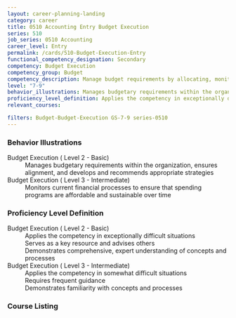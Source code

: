 ```yaml
---
layout: career-planning-landing
category: career
title: 0510 Accounting Entry Budget Execution
series: 510
job_series: 0510 Accounting
career_level: Entry
permalink: /cards/510-Budget-Execution-Entry
functional_competency_designation: Secondary
competency: Budget Execution
competency_group: Budget
competency_description: Manage budget requirements by allocating, monitoring and analyzing budgets in compliance with statutory/regulatory guidance.
level: "7-9"
behavior_illustrations: Manages budgetary requirements within the organization, ensures alignment, and develops and recommends appropriate strategies ? Monitors current financial processes to ensure that spending programs are affordable and sustainable over time
proficiency_level_definition: Applies the competency in exceptionally difficult situations ? Serves as a key resource and advises others ? Demonstrates comprehensive, expert understanding of concepts and processes ? Applies the competency in somewhat difficult situations ? Requires frequent guidance ? Demonstrates familiarity with concepts and processes
relevant_courses: 

filters: Budget-Budget-Execution GS-7-9 series-0510
---
```


<div class="desktop:grid-col-4 margin-y-205">
  <div class="border-top-05 border-accent-warm bg-white padding-2 shadow-5 height-full members-hover">
  <h3>Behavior Illustrations</h3>
  <p class="text-base"><dt>Budget Execution ( Level 2 - Basic)</dt><dd>Manages budgetary requirements within the organization, ensures alignment, and develops and recommends appropriate strategies</dd><dt>Budget Execution ( Level 3 - Intermediate)</dt><dd>Monitors current financial processes to ensure that spending programs are affordable and sustainable over time</dd></p>
  </div>
</div>
<div class="desktop:grid-col-4 margin-y-205">
<div class="border-top-05 border-accent-warm bg-white padding-2 shadow-5 height-full members-hover">
  <h3>Proficiency Level Definition</h3>
  <p class="text-base"><dt>Budget Execution ( Level 2 - Basic)</dt><dd>Applies the competency in exceptionally difficult situations </dd><dd> Serves as a key resource and advises others </dd><dd> Demonstrates comprehensive, expert understanding of concepts and processes</dd><dt>Budget Execution ( Level 3 - Intermediate)</dt><dd>Applies the competency in somewhat difficult situations </dd><dd> Requires frequent guidance </dd><dd> Demonstrates familiarity with concepts and processes</dd></p>
  </div>
</div>
<div class="desktop:grid-col-4 margin-y-205">
<div class="border-top-05 border-accent-warm bg-white padding-2 shadow-5 height-full members-hover">
  <h3>Course Listing</h3>
  <ul class="text-base">
  
  </ul>
  </div>
</div>